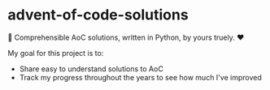 # advent-of-code-solutions
🎄 Comprehensible AoC solutions, written in Python, by yours truely. ❤️


My goal for this project is to:
* Share easy to understand solutions to AoC
* Track my progress throughout the years to see how much I've improved
